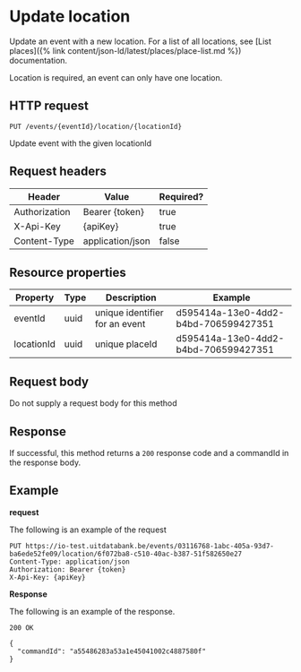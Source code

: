 ---
---

# Update location

Update an event with a new location. For a list of all locations, see [List places]({% link content/json-ld/latest/places/place-list.md %}) documentation.

Location is required, an event can only have one location.

## HTTP request

```
PUT /events/{eventId}/location/{locationId}
```
Update event with the given locationId

## Request headers

| Header        | Value            | Required? |
| ------------- | ---------------- | --------- |
| Authorization | Bearer {token}   | true      |
| X-Api-Key     | {apiKey}         | true      |
| Content-Type  | application/json | false     |

## Resource properties

| Property	| Type | Description | Example |
|--|--|--|--|
| eventId	| uuid | unique identifier for an event | d595414a-13e0-4dd2-b4bd-706599427351 |
| locationId	| uuid | unique placeId | d595414a-13e0-4dd2-b4bd-706599427351 |

## Request body

Do not supply a request body for this method

## Response

If successful, this method returns a `200` response code and a commandId in the response body.

## Example

**request**

The following is an example of the request

```
PUT https://io-test.uitdatabank.be/events/03116768-1abc-405a-93d7-ba6ede52fe09/location/6f072ba8-c510-40ac-b387-51f582650e27
Content-Type: application/json
Authorization: Bearer {token}
X-Api-Key: {apiKey}
```

**Response**

The following is an example of the response.

```
200 OK

{
  "commandId": "a55486283a53a1e45041002c4887580f"
}
```
